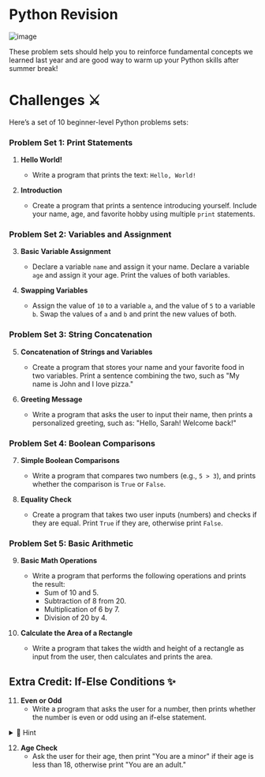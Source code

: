# Python Revision
![image](https://github.com/user-attachments/assets/1e2b92e7-e51f-4fd2-b235-f95bc2ff5017)


These problem sets should help you to reinforce fundamental concepts we learned last year and are good way to warm up your Python skills after summer break!


# Challenges ⚔️
Here’s a set of 10 beginner-level Python problems sets:

### Problem Set 1: Print Statements
1. **Hello World!**
   - Write a program that prints the text: `Hello, World!`
   
2. **Introduction**
   - Create a program that prints a sentence introducing yourself. Include your name, age, and favorite hobby using multiple `print` statements.

### Problem Set 2: Variables and Assignment
3. **Basic Variable Assignment**
   - Declare a variable `name` and assign it your name. Declare a variable `age` and assign it your age. Print the values of both variables.

4. **Swapping Variables**
   - Assign the value of `10` to a variable `a`, and the value of `5` to a variable `b`. Swap the values of `a` and `b` and print the new values of both.

### Problem Set 3: String Concatenation
5. **Concatenation of Strings and Variables**
   - Create a program that stores your name and your favorite food in two variables. Print a sentence combining the two, such as "My name is John and I love pizza."

6. **Greeting Message**
   - Write a program that asks the user to input their name, then prints a personalized greeting, such as: "Hello, Sarah! Welcome back!"

### Problem Set 4: Boolean Comparisons
7. **Simple Boolean Comparisons**
   - Write a program that compares two numbers (e.g., `5 > 3`), and prints whether the comparison is `True` or `False`.

8. **Equality Check**
   - Create a program that takes two user inputs (numbers) and checks if they are equal. Print `True` if they are, otherwise print `False`.

### Problem Set 5: Basic Arithmetic
9. **Basic Math Operations**
   - Write a program that performs the following operations and prints the result: 
     - Sum of 10 and 5.
     - Subtraction of 8 from 20.
     - Multiplication of 6 by 7.
     - Division of 20 by 4.

10. **Calculate the Area of a Rectangle**
    - Write a program that takes the width and height of a rectangle as input from the user, then calculates and prints the area.

## Extra Credit: If-Else Conditions ✨
11. **Even or Odd**
    - Write a program that asks the user for a number, then prints whether the number is even or odd using an if-else statement.

<details>

<summary> 👀 Hint </summary>

````py 
if  num % 2==0

````
[Do some research](https://stackoverflow.com/questions/65378252/how-do-i-modulo-an-input-by-two-to-check-if-the-number-is-even-or-odd)

</details>

12. **Age Check**
    - Ask the user for their age, then print "You are a minor" if their age is less than 18, otherwise print "You are an adult."


